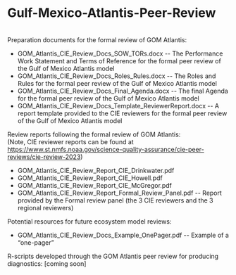 # Gulf-Mexico-Atlantis-Peer-Review
<br>Preparation documents for the formal review of GOM Atlantis:<br>
- GOM_Atlantis_CIE_Review_Docs_SOW_TORs.docx -- The Performance Work Statement and Terms of Reference for the formal peer review of the Gulf of Mexico Atlantis model
- GOM_Atlantis_CIE_Review_Docs_Roles_Rules.docx -- The Roles and Rules for the formal peer review of the Gulf of Mexico Atlantis model
- GOM_Atlantis_CIE_Review_Docs_Final_Agenda.docx -- The final Agenda for the formal peer review of the Gulf of Mexico Atlantis model
- GOM_Atlantis_CIE_Review_Docs_Template_ReviewerReport.docx -- A report template provided to the CIE reviewers for the formal peer review of the Gulf of Mexico Atlantis model

Review reports following the formal review of GOM Atlantis:<br>
(Note, CIE reviewer reports can be found at https://www.st.nmfs.noaa.gov/science-quality-assurance/cie-peer-reviews/cie-review-2023)<br>
- GOM_Atlantis_CIE_Review_Report_CIE_Drinkwater.pdf
- GOM_Atlantis_CIE_Review_Report_CIE_Howell.pdf
- GOM_Atlantis_CIE_Review_Report_CIE_McGregor.pdf
- GOM_Atlantis_CIE_Review_Report_Formal_Review_Panel.pdf -- Report provided by the Formal review panel (the 3 CIE reviewers and the 3 regional reviewers)

Potential resources for future ecosystem model reviews:
- GOM_Atlantis_CIE_Review_Docs_Example_OnePager.pdf -- Example of a “one-pager”

R-scripts developed through the GOM Atlantis peer review for producing diagnostics:
[coming soon]
